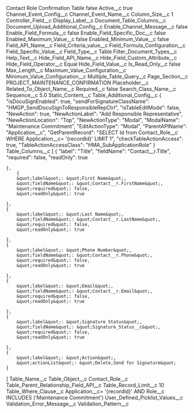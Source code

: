 <?xml version="1.0" encoding="UTF-8"?>
<CustomMetadata xmlns="http://soap.sforce.com/2006/04/metadata" xmlns:xsi="http://www.w3.org/2001/XMLSchema-instance" xmlns:xsd="http://www.w3.org/2001/XMLSchema">
    <label>Contact Role Confirmation Table</label>
    <protected>false</protected>
    <values>
        <field>Active__c</field>
        <value xsi:type="xsd:boolean">true</value>
    </values>
    <values>
        <field>Channel_Event_Config__c</field>
        <value xsi:nil="true"/>
    </values>
    <values>
        <field>Channel_Event_Name__c</field>
        <value xsi:nil="true"/>
    </values>
    <values>
        <field>Column_Size__c</field>
        <value xsi:type="xsd:string">1</value>
    </values>
    <values>
        <field>Controller_Field__c</field>
        <value xsi:nil="true"/>
    </values>
    <values>
        <field>Display_Label__c</field>
        <value xsi:nil="true"/>
    </values>
    <values>
        <field>Document_Table_Columns__c</field>
        <value xsi:nil="true"/>
    </values>
    <values>
        <field>Document_Upload_Additional_Config__c</field>
        <value xsi:nil="true"/>
    </values>
    <values>
        <field>Enable_Channel_Message__c</field>
        <value xsi:type="xsd:boolean">false</value>
    </values>
    <values>
        <field>Enable_Field_Formula__c</field>
        <value xsi:type="xsd:boolean">false</value>
    </values>
    <values>
        <field>Enable_Field_Specific_Doc__c</field>
        <value xsi:type="xsd:boolean">false</value>
    </values>
    <values>
        <field>Enabled_Maximum_Value__c</field>
        <value xsi:type="xsd:boolean">false</value>
    </values>
    <values>
        <field>Enabled_Minimum_Value__c</field>
        <value xsi:type="xsd:boolean">false</value>
    </values>
    <values>
        <field>Field_API_Name__c</field>
        <value xsi:nil="true"/>
    </values>
    <values>
        <field>Field_Criteria_value__c</field>
        <value xsi:nil="true"/>
    </values>
    <values>
        <field>Field_Formula_Configuration__c</field>
        <value xsi:nil="true"/>
    </values>
    <values>
        <field>Field_Specific_Value__c</field>
        <value xsi:nil="true"/>
    </values>
    <values>
        <field>Field_Type__c</field>
        <value xsi:type="xsd:string">Table</value>
    </values>
    <values>
        <field>Filter_Document_Types__c</field>
        <value xsi:nil="true"/>
    </values>
    <values>
        <field>Help_Text__c</field>
        <value xsi:nil="true"/>
    </values>
    <values>
        <field>Hide_Field_API_Name__c</field>
        <value xsi:nil="true"/>
    </values>
    <values>
        <field>Hide_Field_Custom_Attribute__c</field>
        <value xsi:nil="true"/>
    </values>
    <values>
        <field>Hide_Field_Operator__c</field>
        <value xsi:type="xsd:string">Equal</value>
    </values>
    <values>
        <field>Hide_Field_Value__c</field>
        <value xsi:nil="true"/>
    </values>
    <values>
        <field>Is_Read_Only__c</field>
        <value xsi:type="xsd:boolean">false</value>
    </values>
    <values>
        <field>Max_Length__c</field>
        <value xsi:nil="true"/>
    </values>
    <values>
        <field>Maximum_Value_Configuration__c</field>
        <value xsi:nil="true"/>
    </values>
    <values>
        <field>Minimum_Value_Configuration__c</field>
        <value xsi:nil="true"/>
    </values>
    <values>
        <field>Multiple_Table_Query__c</field>
        <value xsi:nil="true"/>
    </values>
    <values>
        <field>Page_Section__c</field>
        <value xsi:type="xsd:string">PROJECT_MAINTENANCE_CONFIRMATION</value>
    </values>
    <values>
        <field>Placeholder__c</field>
        <value xsi:nil="true"/>
    </values>
    <values>
        <field>Related_To_Object_Name__c</field>
        <value xsi:nil="true"/>
    </values>
    <values>
        <field>Required__c</field>
        <value xsi:type="xsd:boolean">false</value>
    </values>
    <values>
        <field>Search_Class_Name__c</field>
        <value xsi:nil="true"/>
    </values>
    <values>
        <field>Sequence__c</field>
        <value xsi:type="xsd:double">5.0</value>
    </values>
    <values>
        <field>Static_Content__c</field>
        <value xsi:nil="true"/>
    </values>
    <values>
        <field>Table_Additional_Config__c</field>
        <value xsi:type="xsd:string">{
	&quot;isDocuSignEnabled&quot;: true,
	&quot;sendForSignatureClassName&quot;: &quot;HMGP_SendDocuSignToResponsibleRepCtrl&quot;,
	&quot;isTableEditMode&quot;: false,
	&quot;NewAction&quot;: true,
	&quot;NewActionLabel&quot;: &quot;Add Responsible Representative&quot;,
	&quot;NewActionLocation&quot;: &quot;Top&quot;,
	&quot;NewActionType&quot;: &quot;Modal&quot;,
	&quot;ModalName&quot;: &quot;Maintenance Commitment&quot;,
	&quot;EditActionType&quot;: &quot;Modal&quot;,
	&quot;ParentAPIName&quot;: &quot;Application__c&quot;,
	&quot;GetParentRecord&quot;: &quot;SELECT Id from Contact_Role__c WHERE Application__c= &apos;{recordId}&apos; LIMIT 1&quot;,
	&quot;checkTableActionAccess&quot;: true,
	&quot;TableActionAccessClass&quot;: &quot;HMA_SubApplicationRole&quot;
}</value>
    </values>
    <values>
        <field>Table_Columns__c</field>
        <value xsi:type="xsd:string">[     	{
		&quot;label&quot;: &quot;Title&quot;,
		&quot;fieldName&quot;: &quot;Contact__r.Title&quot;,
		&quot;required&quot;: false,
		&quot;readOnly&quot;: true

	},
        {
		&quot;label&quot;: &quot;First Name&quot;,
		&quot;fieldName&quot;: &quot;Contact__r.FirstName&quot;,
		&quot;required&quot;: false,
		&quot;readOnly&quot;: true

	},
	{
		&quot;label&quot;: &quot;Last Name&quot;,
		&quot;fieldName&quot;: &quot;Contact__r.LastName&quot;,
		&quot;required&quot;: false,
		&quot;readOnly&quot;: true

	},
	{
		&quot;label&quot;: &quot;Phone Number&quot;,
		&quot;fieldName&quot;: &quot;Contact__r.Phone&quot;,
		&quot;required&quot;: false,
		&quot;readOnly&quot;: true

	},
	{
		&quot;label&quot;: &quot;Email&quot;,
		&quot;fieldName&quot;: &quot;Contact__r.Email&quot;,
		&quot;required&quot;: false,
		&quot;readOnly&quot;: true

	},
	{
		&quot;label&quot;: &quot;Signature Status&quot;,
		&quot;fieldName&quot;: &quot;Signature_Status__c&quot;,
		&quot;required&quot;: false,
		&quot;readOnly&quot;: true

	},
	{
		&quot;label&quot;: &quot;Action&quot;,
		&quot;actionList&quot;: &quot;Delete,Send for Signature&quot;
	}
]</value>
    </values>
    <values>
        <field>Table_Name__c</field>
        <value xsi:nil="true"/>
    </values>
    <values>
        <field>Table_Object__c</field>
        <value xsi:type="xsd:string">Contact_Role__c</value>
    </values>
    <values>
        <field>Table_Parent_Relationship_Field_API__c</field>
        <value xsi:nil="true"/>
    </values>
    <values>
        <field>Table_Record_Limit__c</field>
        <value xsi:type="xsd:string">10</value>
    </values>
    <values>
        <field>Table_Where_Clause__c</field>
        <value xsi:type="xsd:string">Application__c= &apos;{recordId}&apos; AND Role__c INCLUDES (&apos;Maintenance Commitment&apos;)</value>
    </values>
    <values>
        <field>User_Defined_Picklist_Values__c</field>
        <value xsi:nil="true"/>
    </values>
    <values>
        <field>Validation_Error_Message__c</field>
        <value xsi:nil="true"/>
    </values>
    <values>
        <field>Validation_Pattern__c</field>
        <value xsi:nil="true"/>
    </values>
</CustomMetadata>
